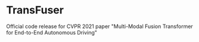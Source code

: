 # TransFuser
Official code release for CVPR 2021 paper "Multi-Modal Fusion Transformer for End-to-End Autonomous Driving"
